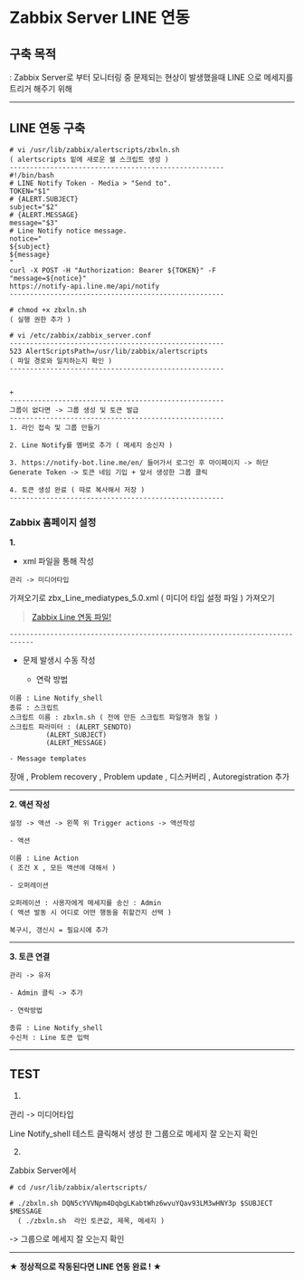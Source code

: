 # Zabbix Server LINE 연동

## 구축 목적
: Zabbix Server로 부터 모니터링 중 문제되는 현상이 발생했을때 LINE 으로 메세지를 트리거 해주기 위해

***

## LINE 연동 구축
```
# vi /usr/lib/zabbix/alertscripts/zbxln.sh
( alertscripts 밑에 새로운 쉘 스크립트 생성 )
-----------------------------------------------------
#!/bin/bash
# LINE Notify Token - Media > "Send to".
TOKEN="$1"
# {ALERT.SUBJECT}
subject="$2"
# {ALERT.MESSAGE}
message="$3"
# Line Notify notice message.
notice="
${subject}
${message}
"
curl -X POST -H "Authorization: Bearer ${TOKEN}" -F "message=${notice}" 
https://notify-api.line.me/api/notify
-----------------------------------------------------

# chmod +x zbxln.sh
( 실행 권한 추가 )

# vi /etc/zabbix/zabbix_server.conf
-----------------------------------------------------
523 AlertScriptsPath=/usr/lib/zabbix/alertscripts
( 파일 경로와 일치하는지 확인 )
-----------------------------------------------------


+
-----------------------------------------------------
그룹이 없다면 -> 그룹 생성 및 토큰 발급
-----------------------------------------------------
1. 라인 접속 및 그룹 만들기

2. Line Notify를 멤버로 추가 ( 메세지 송신자 )

3. https://notify-bot.line.me/en/ 들어가서 로그인 후 마이페이지 -> 하단 Generate Token -> 토큰 네임 기입 + 앞서 생성한 그룹 클릭

4. 토큰 생성 완료 ( 따로 복사해서 저장 )
-----------------------------------------------------
```

### Zabbix 홈페이지 설정

**1.**
- xml 파일을 통해 작성
```
관리 -> 미디어타입
```
가져오기로 zbx_Line_mediatypes_5.0.xml ( 미디어 타입 설정 파일 ) 가져오기
> [Zabbix Line 연동 파일!][link]

[link]: https://github.com/Dawon2/Server-Practice/tree/main/Zabbix%20%EC%84%9C%EB%B2%84/Zabbix%20LINE%20%EC%97%B0%EB%8F%99%20%ED%8C%8C%EC%9D%BC
```
----------------------------------------------------------------------------
```

- 문제 발생시 수동 작성

	- 연락 방법

```
이름 : Line Notify_shell
종류 : 스크립트
스크립트 이름 : zbxln.sh ( 전에 만든 스크립트 파일명과 동일 )
스크립트 파라미터 : (ALERT_SENDTO)
		 (ALERT_SUBJECT)
		 (ALERT_MESSAGE)
```

	- Message templates
장애 , Problem recovery , Problem update , 디스커버리 , Autoregistration 추가

***

**2. 액션 작성**
```
설정 -> 액션 -> 왼쪽 위 Trigger actions -> 액션작성
```
	- 액션
```
이름 : Line Action
( 조건 X , 모든 액션에 대해서 )
```
	- 오퍼레이션
```
오퍼레이션 : 사용자에게 메세지를 송신 : Admin
( 액션 발동 시 어디로 어떤 행동을 취할건지 선택 )

복구시, 갱신시 = 필요시에 추가
```
***

**3. 토큰 연결**
```
관리 -> 유저
```
	- Admin 클릭 -> 추가

	- 연락방법
```
종류 : Line Notify_shell
수신처 : Line 토큰 입력
```
***

## TEST

1.
관리 -> 미디어타입 

Line Notify_shell 테스트 클릭해서 생성 한 그룹으로 메세지 잘 오는지 확인

2.
Zabbix Server에서
```
# cd /usr/lib/zabbix/alertscripts/

# ./zbxln.sh DQN5cYVVNpm4DqbgLKabtWhz6wvuYQav93LM3wHNY3p $SUBJECT $MESSAGE
  ( ./zbxln.sh  라인 토큰값, 제목, 메세지 )
```
-> 그룹으로 메세지 잘 오는지 확인

***
**★ 정상적으로 작동된다면 LINE 연동 완료 ! ★**



